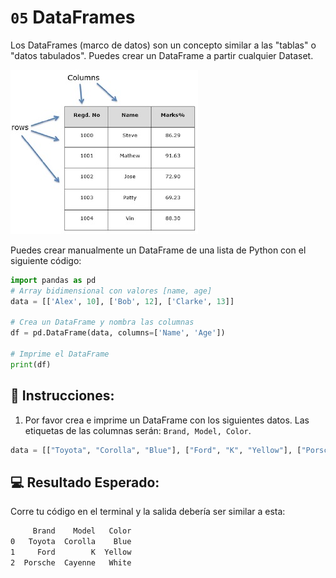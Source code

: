 # `05` DataFrames

Los DataFrames (marco de datos) son un concepto similar a las "tablas" o "datos tabulados". Puedes crear un DataFrame a partir cualquier Dataset.

![Ejemplo de DataFrame](../../assets/dataframe.jpeg)

Puedes crear manualmente un DataFrame de una lista de Python con el siguiente código:

```python
import pandas as pd
# Array bidimensional con valores [name, age]
data = [['Alex', 10], ['Bob', 12], ['Clarke', 13]]

# Crea un DataFrame y nombra las columnas
df = pd.DataFrame(data, columns=['Name', 'Age'])

# Imprime el DataFrame
print(df)
```

## 📝 Instrucciones:

1. Por favor crea e imprime un DataFrame con los siguientes datos. Las etiquetas de las columnas serán: `Brand, Model, Color`.

```python
data = [["Toyota", "Corolla", "Blue"], ["Ford", "K", "Yellow"], ["Porsche", "Cayenne", "White"]]
```

## 💻 Resultado Esperado:

Corre tu código en el terminal y la salida debería ser similar a esta:

```bash
     Brand    Model   Color
0   Toyota  Corolla    Blue
1     Ford        K  Yellow
2  Porsche  Cayenne   White
```
